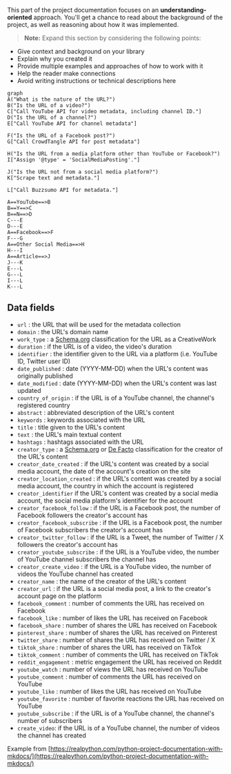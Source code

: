 This part of the project documentation focuses on an
**understanding-oriented** approach. You'll get a
chance to read about the background of the project,
as well as reasoning about how it was implemented.

> **Note:** Expand this section by considering the
> following points:

- Give context and background on your library
- Explain why you created it
- Provide multiple examples and approaches of how
  to work with it
- Help the reader make connections
- Avoid writing instructions or technical descriptions
  here

```mermaid
graph
A("What is the nature of the URL?")
B("Is the URL of a video?")
C["Call YouTube API for video metadata, including channel ID."]
D("Is the URL of a channel?")
E["Call YouTube API for channel metadata"]

F("Is the URL of a Facebook post?")
G["Call CrowdTangle API for post metadata"]

H("Is the URL from a media platform other than YouTube or Facebook?")
I["Assign '@type' = 'SocialMediaPosting'."]

J("Is the URL not from a social media platform?")
K["Scrape text and metadata."]

L["Call Buzzsumo API for metadata."]

A==YouTube==>B
B==Y==>C
B==N==>D
C---E
D---E
A==Facebook==>F
F---G
A==Other Social Media==>H
H---I
A==Article==>J
J---K
E---L
G---L
I---L
K---L
```

## Data fields

- `url` : the URL that will be used for the metadata collection
- `domain` : the URL's domain name
- `work_type` : a [Schema.org](https://schema.org/CreativeWork) classification for the URL as a CreativeWork
- `duration` : if the URL is of a video, the video's duration
- `identifier` : the identifier given to the URL via a platform (i.e. YouTube ID, Twitter user ID)
- `date_published` : date (YYYY-MM-DD) when the URL's content was originally published
- `date_modified` : date (YYYY-MM-DD) when the URL's content was last updated
- `country_of_origin` : if the URL is of a YouTube channel, the channel's registered country
- `abstract` : abbreviated description of the URL's content
- `keywords` : keywords associated with the URL
- `title` : title given to the URL's content
- `text` : the URL's main textual content
- `hashtags` : hashtags associated with the URL
- `creator_type` : a [Schema.org](https://schema.org/creator) or [De Facto](https://github.com/AFP-Medialab/defacto-rss/blob/main/Defactor_rss.adoc) classification for the creator of the URL's content
- `creator_date_created` : if the URL's content was created by a social media account, the date of the account's creation on the site
- `creator_location_created` : if the URL's content was created by a social media account, the country in which the account is registered
- `creator_identifier` if the URL's content was created by a social media account, the social media platform's identifier for the account
- `creator_facebook_follow` : if the URL is a Facebook post, the number of Facebook followers the creator's account has
- `creator_facebook_subscribe` : if the URL is a Facebook post, the number of Facebook subscribers the creator's account has
- `creator_twitter_follow` : if the URL is a Tweet, the number of Twitter / X followers the creator's account has
- `creator_youtube_subscribe` : if the URL is a YouTube video, the number of YouTube channel subscribers the channel has
- `creator_create_video` : if the URL is a YouTube video, the number of videos the YouTube channel has created
- `creator_name` : the name of the creator of the URL's content
- `creator_url` : if the URL is a social media post, a link to the creator's account page on the platform
- `facebook_comment` : number of comments the URL has received on Facebook
- `facebook_like` : number of likes the URL has received on Facebook
- `facebook_share` : number of shares the URL has received on Facebook
- `pinterest_share` : number of shares the URL has received on Pinterest
- `twitter_share` : number of shares the URL has received on Twitter / X
- `tiktok_share` : number of shares the URL has received on TikTok
- `tiktok_comment` : number of comments the URL has received on TikTok
- `reddit_engagement` : metric engagement the URL has received on Reddit
- `youtube_watch` : number of views the URL has received on YouTube
- `youtube_comment` : number of comments the URL has received on YouTube
- `youtube_like` : number of likes the URL has received on YouTube
- `youtube_favorite` : number of favorite reactions the URL has received on YouTube
- `youtube_subscribe` : if the URL is of a YouTube channel, the channel's number of subscribers
- `create_video`: if the URL is of a YouTube channel, the number of videos the channel has created

Example from [https://realpython.com/python-project-documentation-with-mkdocs/](https://realpython.com/python-project-documentation-with-mkdocs/)
